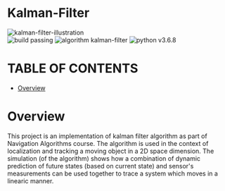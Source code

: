# Kalman-Filter

![kalman-filter-illustration](https://user-images.githubusercontent.com/46284863/102287117-6502b600-3f42-11eb-9719-647a889e0a24.gif)  
![build passing](https://img.shields.io/badge/build-passing-brightgreen) ![algorithm kalman-filter](https://img.shields.io/badge/algorithm-kalman--filter-red) ![python v3.6.8](https://img.shields.io/badge/python-v3.6.8-blue)

# TABLE OF CONTENTS
* [Overview](#overview)

# Overview
This project is an implementation of kalman filter algorithm as part of Navigation Algorithms course.
The algorithm is used in the context of localization and tracking a moving object in a 2D space dimension.
The simulation (of the algorithm) shows how a combination of dynamic prediction of future states (based on current state) and sensor's 
measurements can be used together to trace a system which moves in a linearic manner.
